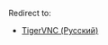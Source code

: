 Redirect to:

*   [TigerVNC (Русский)](/index.php/TigerVNC_(%D0%A0%D1%83%D1%81%D1%81%D0%BA%D0%B8%D0%B9) "TigerVNC (Русский)")